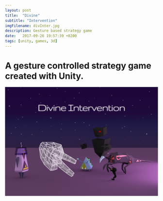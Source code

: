 ```yaml
---
layout: post
title:  "Divine"
subtitle: "Intervention"
imgFilename: divInter.jpg
description: Gesture based strategy game
date:   2017-09-26 19:57:39 +0200
tags: [unity, games, 3d]
---
```


# A gesture controlled strategy game created with Unity.
![Divine intervention hero](/img/divInter.jpg)

